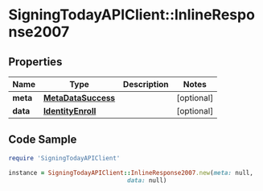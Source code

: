 # SigningTodayAPIClient::InlineResponse2007

## Properties

Name | Type | Description | Notes
------------ | ------------- | ------------- | -------------
**meta** | [**MetaDataSuccess**](MetaDataSuccess.md) |  | [optional] 
**data** | [**IdentityEnroll**](IdentityEnroll.md) |  | [optional] 

## Code Sample

```ruby
require 'SigningTodayAPIClient'

instance = SigningTodayAPIClient::InlineResponse2007.new(meta: null,
                                 data: null)
```



